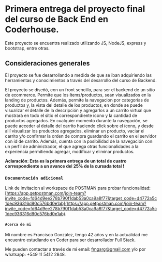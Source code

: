 # Primera entrega del proyecto final del curso de Back End en Coderhouse. 

Este proyecto se encuentra realizado utilizando JS, NodeJS, express y bootstrap, entre otras.

## Consideraciones generales

El proyecto se fue desarrollando a medida de que se iban adquiriendo las herramientas y conocimientos a través del desarrollo del curso de Backend.

El proyecto se diseñó, con un front sencillo, para ser el backend de un sitio de ecommerce. Permite que los ítems/productos, sean visualizados en la landing de productos. Además, permite la navegacion por categorías de productos y, la vista del detalle de los productos, en donde se puede visualizar el detalle de la descripción y agregarlos a un carrito virtual que mostrará en todo el sitio el correspondiente ícono y la cantidad de productos agregados. 
En cualquier momento durante la navegación, se puede acceder al detalle del carrito haciendo click sobre el ícono, y desde allí visualizar los productos agregados, eliminar un producto, vaciar el carrito y/o confirmar la orden de compra guardando el carrito en el servidor con id de carrito. 
Además, cuenta con la posibilidad de la navegación con un perfil de administrador, el que agrega otras funcionalidades a la experiencia permitiendo agregar, modificar y eliminar productos.

**Aclaración: Esta es la primera entrega de un total de cuatro correspondiente a un avance del 25% de la cursada total !**

### `Documentación adicional`

Link de invitacion al workspace de POSTMAN para probar funcionalidad: [https://app.getpostman.com/join-team?invite_code=fd64d9ee278b790f1dab53a0ca9a8f77&target_code=d4772a5c1dec936316d80c576bd0e1ab](https://app.getpostman.com/join-team?invite_code=fd64d9ee278b790f1dab53a0ca9a8f77&target_code=d4772a5c1dec936316d80c576bd0e1ab).

#### `Acerca de mi`

Mi nombre es Francisco González, tengo 42 años y en la actualidad me encuentro estudiando en Coder para ser desarrollador Full Stack. 

Me pueden contactar a través de mi email: [fmgarg@gmail.com](mailto:fmgarg@gmail.com) y/o por whatsapp: +549 11 5412 2848.